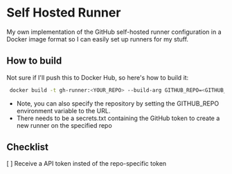 # Self Hosted Runner

My own implementation of the GitHub self-hosted runner configuration in a
Docker image format so I can easily set up runners for my stuff.

## How to build

Not sure if I'll push this to Docker Hub, so here's how to build it:

```bash
 docker build -t gh-runner:<YOUR_REPO> --build-arg GITHUB_REPO=<GITHUB_REPO> --secret id=GITHUB_TOKEN,src=$(pwd)/secrets.txt .
```

- Note, you can also specify the repository by setting the GITHUB_REPO
environment variable to the URL.
- There needs to be a secrets.txt containing the GitHub token to create a new
runner on the specified repo

## Checklist

[ ] Receive a API token insted of the repo-specific token